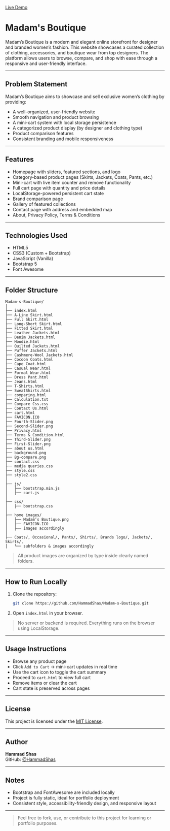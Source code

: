 [Live Demo](https://hammadshas.github.io/Madam-s-Boutique/)
# Madam's Boutique 

Madam’s Boutique is a modern and elegant online storefront for designer and branded women’s fashion. This website showcases a curated collection of clothing, accessories, and boutique wear from top designers. The platform allows users to browse, compare, and shop with ease through a responsive and user-friendly interface.

---

## Problem Statement

Madam’s Boutique aims to showcase and sell exclusive women’s clothing by providing:

- A well-organized, user-friendly website
- Smooth navigation and product browsing
- A mini-cart system with local storage persistence
- A categorized product display (by designer and clothing type)
- Product comparison features
- Consistent branding and mobile responsiveness

---

## Features

- Homepage with sliders, featured sections, and logo
- Category-based product pages (Skirts, Jackets, Coats, Pants, etc.)
- Mini-cart with live item counter and remove functionality
- Full cart page with quantity and price details
- LocalStorage-powered persistent cart state
- Brand comparison page
- Gallery of featured collections
- Contact page with address and embedded map
- About, Privacy Policy, Terms & Conditions

---

## Technologies Used

- HTML5
- CSS3 (Custom + Bootstrap)
- JavaScript (Vanilla)
- Bootstrap 5
- Font Awesome

---

## Folder Structure

```
Madam-s-Boutique/
│
├── index.html
├── A-Line Skirt.html       
├── Full Skirt.html
├── Long-Short Skirt.html
├── Fitted Skirt.html
├── Leather Jackets.html
├── Denim Jackets.html
├── Hoodie.html
├── Quilted Jackets.html
├── Puffer Jackets.html
├── Cashmere-Wool Jackets.html
├── Cocoon Coats.html
├── Cape Coat.html
├── Casual Wear.html
├── Formal Wear.html
├── Dress Pant.html
├── Jeans.html
├── T-Shirts.html
├── SweatShirts.html
├── comparing.html
├── Calculation.txt
├── Compare Css.css
├── Contact Us.html
├── cart.html
├── FAVICON.ICO
├── Fourth-Slider.png
├── Second-Slider.png
├── Privacy.html
├── Terms & Condition.html
├── Third-Slider.png
├── First-Slider.png
├── about us.html
├── background.png
├── Bg-compare.png
├── contact.css
├── media queries.css
├── style.css
├── style2.css
│
├── js/
│   ├── bootstrap.min.js
│   ├── cart.js
│
├── css/
│   ├── bootstrap.css
│
├── home images/
│   ├── Madam’s Boutique.png
│   ├── FAVICON.ICO
│   ├── images accordingly
│
├── Coats/, Occasional/, Pants/, Shirts/, Brands logo/, Jackets/, Skirts/,
│   └── subfolders & images accordingly
```

> All product images are organized by type inside clearly named folders.

---

## How to Run Locally

1. Clone the repository:

   ```bash
   git clone https://github.com/HammadShas/Madam-s-Boutique.git
   ```

2. Open `index.html` in your browser.

> No server or backend is required. Everything runs on the browser using LocalStorage.

---

## Usage Instructions

- Browse any product page
- Click `Add to Cart` → mini-cart updates in real time
- Use the cart icon to toggle the cart summary
- Proceed to `cart.html` to view full cart
- Remove items or clear the cart
- Cart state is preserved across pages

---

## License

This project is licensed under the [MIT License](LICENSE).

---

## Author

**Hammad Shas**  
GitHub: [@HammadShas](https://github.com/HammadShas)

---

## Notes

- Bootstrap and FontAwesome are included locally
- Project is fully static, ideal for portfolio deployment
- Consistent style, accessibility-friendly design, and responsive layout

---

> Feel free to fork, use, or contribute to this project for learning or portfolio purposes.
